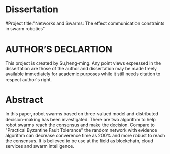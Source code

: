 # Dissertation
#Project title:"Networks and Swarms: The effect communication constraints in swarm robotics"
# AUTHOR’S DECLARTION
This project is created by Su,heng-ming. Any point views expressed in the dissertation are those of the author and dissertation may be made
freely available immediately for academic purposes while it still needs citation to respect author's right.
# Abstract 
In this paper, robot swarms based on three-valued model and distributed decision-making has been investigated.
There are two algorithm to help robot swarms reach the consensus and make the decision.
Compare to "Practical Byzantine Fault Tolerance" the random network with evidence algorithm can decrease converence time as 200% 
and more robust to reach the consensus.
It is believed to be use at the field as blockchain, cloud services and swarm intelligence.  
